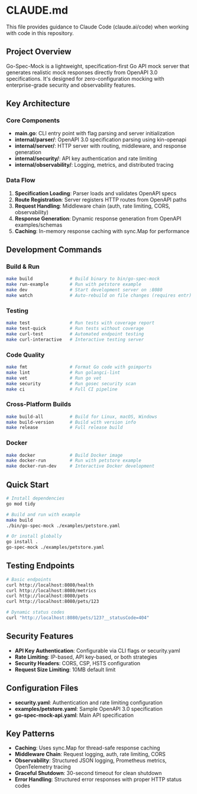 # CLAUDE.md

This file provides guidance to Claude Code (claude.ai/code) when working with code in this repository.

## Project Overview

Go-Spec-Mock is a lightweight, specification-first Go API mock server that generates realistic mock responses directly from OpenAPI 3.0 specifications. It's designed for zero-configuration mocking with enterprise-grade security and observability features.

## Key Architecture

### Core Components

- **main.go**: CLI entry point with flag parsing and server initialization
- **internal/parser/**: OpenAPI 3.0 specification parsing using kin-openapi
- **internal/server/**: HTTP server with routing, middleware, and response generation
- **internal/security/**: API key authentication and rate limiting
- **internal/observability/**: Logging, metrics, and distributed tracing

### Data Flow

1. **Specification Loading**: Parser loads and validates OpenAPI specs
2. **Route Registration**: Server registers HTTP routes from OpenAPI paths
3. **Request Handling**: Middleware chain (auth, rate limiting, CORS, observability)
4. **Response Generation**: Dynamic response generation from OpenAPI examples/schemas
5. **Caching**: In-memory response caching with sync.Map for performance

## Development Commands

### Build & Run
```bash
make build              # Build binary to bin/go-spec-mock
make run-example        # Run with petstore example
make dev                # Start development server on :8080
make watch              # Auto-rebuild on file changes (requires entr)
```

### Testing
```bash
make test               # Run tests with coverage report
make test-quick         # Run tests without coverage
make curl-test          # Automated endpoint testing
make curl-interactive   # Interactive testing server
```

### Code Quality
```bash
make fmt                # Format Go code with goimports
make lint               # Run golangci-lint
make vet                # Run go vet
make security           # Run gosec security scan
make ci                 # Full CI pipeline
```

### Cross-Platform Builds
```bash
make build-all          # Build for Linux, macOS, Windows
make build-version      # Build with version info
make release            # Full release build
```

### Docker
```bash
make docker             # Build Docker image
make docker-run         # Run with petstore example
make docker-run-dev     # Interactive Docker development
```

## Quick Start

```bash
# Install dependencies
go mod tidy

# Build and run with example
make build
./bin/go-spec-mock ./examples/petstore.yaml

# Or install globally
go install .
go-spec-mock ./examples/petstore.yaml
```

## Testing Endpoints

```bash
# Basic endpoints
curl http://localhost:8080/health
curl http://localhost:8080/metrics
curl http://localhost:8080/pets
curl http://localhost:8080/pets/123

# Dynamic status codes
curl "http://localhost:8080/pets/123?__statusCode=404"
```

## Security Features

- **API Key Authentication**: Configurable via CLI flags or security.yaml
- **Rate Limiting**: IP-based, API key-based, or both strategies
- **Security Headers**: CORS, CSP, HSTS configuration
- **Request Size Limiting**: 10MB default limit

## Configuration Files

- **security.yaml**: Authentication and rate limiting configuration
- **examples/petstore.yaml**: Sample OpenAPI 3.0 specification
- **go-spec-mock-api.yaml**: Main API specification

## Key Patterns

- **Caching**: Uses sync.Map for thread-safe response caching
- **Middleware Chain**: Request logging, auth, rate limiting, CORS
- **Observability**: Structured JSON logging, Prometheus metrics, OpenTelemetry tracing
- **Graceful Shutdown**: 30-second timeout for clean shutdown
- **Error Handling**: Structured error responses with proper HTTP status codes